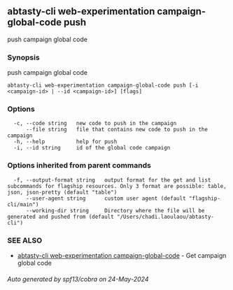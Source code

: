 ## abtasty-cli web-experimentation campaign-global-code push

push campaign global code

### Synopsis

push campaign global code

```
abtasty-cli web-experimentation campaign-global-code push [-i <campaign-id> | --id <campaign-id>] [flags]
```

### Options

```
  -c, --code string   new code to push in the campaign
      --file string   file that contains new code to push in the campaign
  -h, --help          help for push
  -i, --id string     id of the global code campaign
```

### Options inherited from parent commands

```
  -f, --output-format string   output format for the get and list subcommands for flagship resources. Only 3 format are possible: table, json, json-pretty (default "table")
      --user-agent string      custom user agent (default "flagship-cli/main")
      --working-dir string     Directory where the file will be generated and pushed from (default "/Users/chadi.laoulaou/abtasty-cli")
```

### SEE ALSO

* [abtasty-cli web-experimentation campaign-global-code](abtasty-cli_web-experimentation_campaign-global-code.md)	 - Get campaign global code

###### Auto generated by spf13/cobra on 24-May-2024
